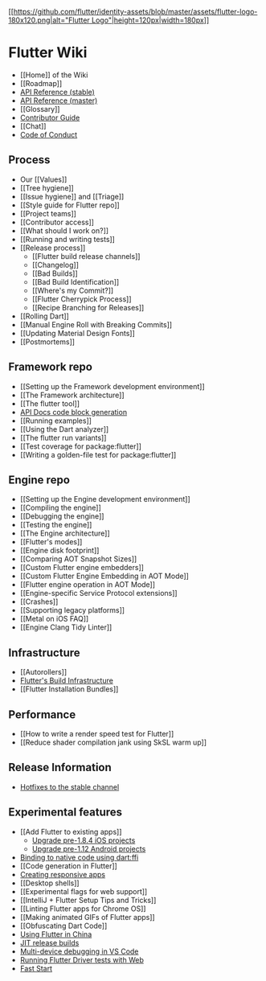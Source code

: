 [[[https://github.com/flutter/identity-assets/blob/master/assets/flutter-logo-180x120.png|alt="Flutter Logo"|height=120px|width=180px]]](https://flutter.dev)

Flutter Wiki
============

- [[Home]] of the Wiki
- [[Roadmap]]
- [API Reference (stable)](https://api.flutter.dev)
- [API Reference (master)](https://master-docs.flutter.dev)
- [[Glossary]]
- [Contributor Guide](https://github.com/flutter/flutter/blob/master/CONTRIBUTING.md)
- [[Chat]]
- [Code of Conduct](https://github.com/flutter/flutter/blob/master/CODE_OF_CONDUCT.md)

## Process
- Our [[Values]]
- [[Tree hygiene]]
- [[Issue hygiene]] and [[Triage]]
- [[Style guide for Flutter repo]]
- [[Project teams]]
- [[Contributor access]]
- [[What should I work on?]]
- [[Running and writing tests]]
- [[Release process]]
  - [[Flutter build release channels]]
  - [[Changelog]]
  - [[Bad Builds]]
  - [[Bad Build Identification]]
  - [[Where's my Commit?]]
  - [[Flutter Cherrypick Process]]
  - [[Recipe Branching for Releases]]
- [[Rolling Dart]]
- [[Manual Engine Roll with Breaking Commits]]
- [[Updating Material Design Fonts]]
- [[Postmortems]]

## Framework repo
- [[Setting up the Framework development environment]]
- [[The Framework architecture]]
- [[The flutter tool]]
- [API Docs code block generation](https://github.com/flutter/flutter/tree/master/dev/snippets)
- [[Running examples]]
- [[Using the Dart analyzer]]
- [[The flutter run variants]]
- [[Test coverage for package:flutter]]
- [[Writing a golden-file test for package:flutter]]

## Engine repo
- [[Setting up the Engine development environment]]
- [[Compiling the engine]]
- [[Debugging the engine]]
- [[Testing the engine]]
- [[The Engine architecture]]
- [[Flutter's modes]]
- [[Engine disk footprint]]
- [[Comparing AOT Snapshot Sizes]]
- [[Custom Flutter engine embedders]]
- [[Custom Flutter Engine Embedding in AOT Mode]]
- [[Flutter engine operation in AOT Mode]]
- [[Engine-specific Service Protocol extensions]]
- [[Crashes]]
- [[Supporting legacy platforms]]
- [[Metal on iOS FAQ]]
- [[Engine Clang Tidy Linter]]

## Infrastructure
- [[Autorollers]]
- [Flutter's Build Infrastructure](https://github.com/flutter/flutter/blob/master/dev/bots/README.md)
- [[Flutter Installation Bundles]]

## Performance
- [[How to write a render speed test for Flutter]]
- [[Reduce shader compilation jank using SkSL warm up]]

## Release Information
- [Hotfixes to the stable channel](https://github.com/flutter/flutter/wiki/Hotfixes-to-the-Stable-Channel)

## Experimental features
- [[Add Flutter to existing apps]]
  - [Upgrade pre-1.8.4 iOS projects](https://github.com/flutter/flutter/wiki/Upgrading-Flutter-added-to-existing-iOS-Xcode-project)
  - [Upgrade pre-1.12 Android projects](https://github.com/flutter/flutter/wiki/Upgrading-pre-1.12-Android-projects)
- [Binding to native code using dart:ffi](https://flutter.dev/docs/development/platform-integration/c-interop)
- [[Code generation in Flutter]]
- [Creating responsive apps](https://flutter.dev/docs/development/ui/layout/responsive)
- [[Desktop shells]]
- [[Experimental flags for web support]]
- [[IntelliJ + Flutter Setup Tips and Tricks]]
- [[Linting Flutter apps for Chrome OS]]
- [[Making animated GIFs of Flutter apps]]
- [[Obfuscating Dart Code]]
- [Using Flutter in China](https://flutter.dev/community/china)
- [JIT release builds](https://github.com/flutter/flutter/wiki/JIT-Release-Modes)
- [Multi-device debugging in VS Code](https://github.com/flutter/flutter/wiki/Multi-device-debugging-in-VS-Code)
- [Running Flutter Driver tests with Web](https://github.com/flutter/flutter/wiki/Running-Flutter-Driver-tests-with-Web)
- [Fast Start](https://github.com/flutter/flutter/wiki/Fast-Start)
